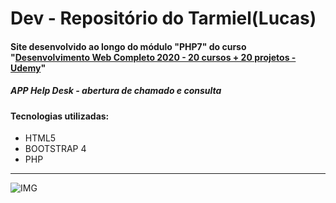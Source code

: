 # Dev - Repositório do Tarmiel(Lucas)
<h4> Site desenvolvido ao longo do módulo "PHP7" do curso "<a href="https://www.udemy.com/course/web-completo/">Desenvolvimento Web Completo 2020 - 20 cursos + 20 projetos - Udemy</a>"</h4>
<h5> APP Help Desk - abertura de chamado e consulta </h5>
<h4>Tecnologias utilizadas:</h4>
<ul>
  <li>HTML5</li>
  <li>BOOTSTRAP 4</li>
  <li>PHP</li>
</ul>
<hr>

![IMG](https://fernandoportugal.com/img/php_exercicios_fernando_portugal_03.png)
